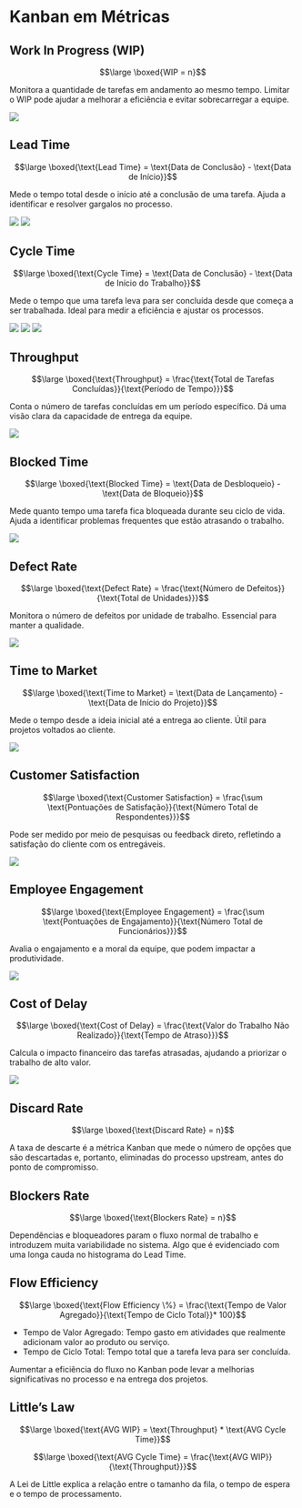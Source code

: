 # Kanban em Métricas

## Work In Progress (WIP)

$$\large \boxed{WIP = n}$$

Monitora a quantidade de tarefas em andamento ao mesmo tempo. Limitar o WIP pode ajudar a melhorar a eficiência e evitar sobrecarregar a equipe.

![](WIP.png)

## Lead Time

$$\large \boxed{\text{Lead Time} = \text{Data de Conclusão} - \text{Data de Início}}$$

Mede o tempo total desde o início até a conclusão de uma tarefa. Ajuda a identificar e resolver gargalos no processo.

![](LeadTime.png)
![](KanbanLead.png)

## Cycle Time

$$\large \boxed{\text{Cycle Time} = \text{Data de Conclusão} - \text{Data de Início do Trabalho}}$$

Mede o tempo que uma tarefa leva para ser concluída desde que começa a ser trabalhada. Ideal para medir a eficiência e ajustar os processos.

![](CycleTime.png)
![](KanbanCycle.png)
![](CyclexLead.png)

## Throughput

$$\large \boxed{\text{Throughput} = \frac{\text{Total de Tarefas Concluídas}}{\text{Período de Tempo}}}$$

Conta o número de tarefas concluídas em um período específico. Dá uma visão clara da capacidade de entrega da equipe.

![](Throughput.png)

## Blocked Time

$$\large \boxed{\text{Blocked Time} = \text{Data de Desbloqueio} - \text{Data de Bloqueio}}$$

Mede quanto tempo uma tarefa fica bloqueada durante seu ciclo de vida. Ajuda a identificar problemas frequentes que estão atrasando o trabalho.

![](BlockedTime.png)

## Defect Rate

$$\large \boxed{\text{Defect Rate} = \frac{\text{Número de Defeitos}}{\text{Total de Unidades}}}$$

Monitora o número de defeitos por unidade de trabalho. Essencial para manter a qualidade.

![](DefectRate.png)

## Time to Market

$$\large \boxed{\text{Time to Market} = \text{Data de Lançamento} - \text{Data de Início do Projeto}}$$

Mede o tempo desde a ideia inicial até a entrega ao cliente. Útil para projetos voltados ao cliente.

![](TimetoMarket.png)

## Customer Satisfaction

$$\large \boxed{\text{Customer Satisfaction} = \frac{\sum \text{Pontuações de Satisfação}}{\text{Número Total de Respondentes}}}$$

Pode ser medido por meio de pesquisas ou feedback direto, refletindo a satisfação do cliente com os entregáveis.

![](CustomerSatisfaction.png)

## Employee Engagement

$$\large \boxed{\text{Employee Engagement} = \frac{\sum \text{Pontuações de Engajamento}}{\text{Número Total de Funcionários}}}$$

Avalia o engajamento e a moral da equipe, que podem impactar a produtividade.

![](EmployeeEngagement.png)

## Cost of Delay

$$\large \boxed{\text{Cost of Delay} = \frac{\text{Valor do Trabalho Não Realizado}}{\text{Tempo de Atraso}}}$$

Calcula o impacto financeiro das tarefas atrasadas, ajudando a priorizar o trabalho de alto valor.

![](CostofDelay.png)

## Discard Rate

$$\large \boxed{\text{Discard Rate} = n}$$

A taxa de descarte é a métrica Kanban que mede o número de opções que são descartadas e, portanto, eliminadas do processo upstream, antes do ponto de compromisso.

## Blockers Rate

$$\large \boxed{\text{Blockers Rate} = n}$$

Dependências e bloqueadores param o fluxo normal de trabalho e introduzem muita variabilidade no sistema. Algo que é evidenciado com uma longa cauda no histograma do Lead Time.

## Flow Efficiency

$$\large \boxed{\text{Flow Efficiency \%} = \frac{\text{Tempo de Valor Agregado}}{\text{Tempo de Ciclo Total}}* 100}$$

- Tempo de Valor Agregado: Tempo gasto em atividades que realmente adicionam valor ao produto ou serviço.
- Tempo de Ciclo Total: Tempo total que a tarefa leva para ser concluída.

Aumentar a eficiência do fluxo no Kanban pode levar a melhorias significativas no processo e na entrega dos projetos.

## Little’s Law

$$\large \boxed{\text{AVG WIP} = \text{Throughput} * \text{AVG Cycle Time}}$$

$$\large \boxed{\text{AVG Cycle Time} = \frac{\text{AVG WIP}}{\text{Throughput}}}$$

A Lei de Little explica a relação entre o tamanho da fila, o tempo de espera e o tempo de processamento.